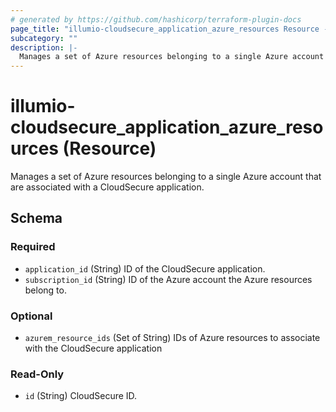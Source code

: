 ```yaml
---
# generated by https://github.com/hashicorp/terraform-plugin-docs
page_title: "illumio-cloudsecure_application_azure_resources Resource - illumio-cloudsecure"
subcategory: ""
description: |-
  Manages a set of Azure resources belonging to a single Azure account that are associated with a CloudSecure application.
---
```


# illumio-cloudsecure_application_azure_resources (Resource)

Manages a set of Azure resources belonging to a single Azure account that are associated with a CloudSecure application.



<!-- schema generated by tfplugindocs -->
## Schema

### Required

- `application_id` (String) ID of the CloudSecure application.
- `subscription_id` (String) ID of the Azure account the Azure resources belong to.

### Optional

- `azurem_resource_ids` (Set of String) IDs of Azure resources to associate with the CloudSecure application

### Read-Only

- `id` (String) CloudSecure ID.
